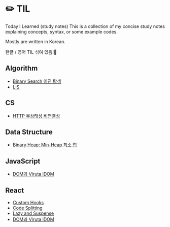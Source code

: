 # ✏️ TIL
Today I Learned (study notes)
This is a collection of my concise study notes explaining concepts, syntax, or some example codes.

Mostly are written in Korean.

한글 / 영어 TIL 섞여 있음!📝

## Algorithm
- [Binary Search 이진 탐색](https://github.com/ekim49/TIL/blob/main/Binary-search/binary-search.md)
- [LIS](https://github.com/ekim49/TIL/blob/main/Longest-Increasing-Subsequence/lis.md)

## CS
- [HTTP 무상태성 비연결성](https://github.com/ekim49/TIL/tree/main/HTTP)

## Data Structure
- [Binary Heap: Min-Heap 최소 힙](https://github.com/ekim49/TIL/blob/main/Binary-heaps/binary_heap.md)

## JavaScript
- [DOM과 Viruta lDOM](https://github.com/ekim49/TIL/blob/main/VirtualDOM/virtualDOM.md)

## React
- [Custom Hooks](https://github.com/ekim49/TIL/blob/main/Custom%20Hooks/customhooks.md)
- [Code Splitting](https://github.com/ekim49/TIL/blob/main/Code-Splitting/code_splitting.md)
- [Lazy and Suspense](https://github.com/ekim49/TIL/blob/main/React.lazy_Suspense/react_lazy.md)
- [DOM과 Viruta lDOM](https://github.com/ekim49/TIL/blob/main/VirtualDOM/virtualDOM.md)
